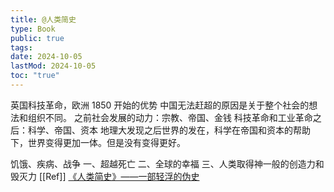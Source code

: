 ```yaml
---
title: @人类简史
type: Book
public: true
tags:
date: 2024-10-05
lastMod: 2024-10-05
toc: "true"
---
```


英国科技革命，欧洲 1850 开始的优势
中国无法赶超的原因是关于整个社会的想法和组织不同。
之前社会发展的动力：宗教、帝国、金钱
科技革命和工业革命之后：科学、帝国、资本
地理大发现之后世界的发在，科学在帝国和资本的帮助下，世界变得更加一体。但是没有变得更好。

饥饿、疾病、战争
一、超越死亡
二、全球的幸福
三、人类取得神一般的创造力和毁灭力
[[Ref]]
[《人类简史》——一部轻浮的伪史](https://mp.weixin.qq.com/s/xxtN2HRMjK8GVPyH1GTBsQ)
